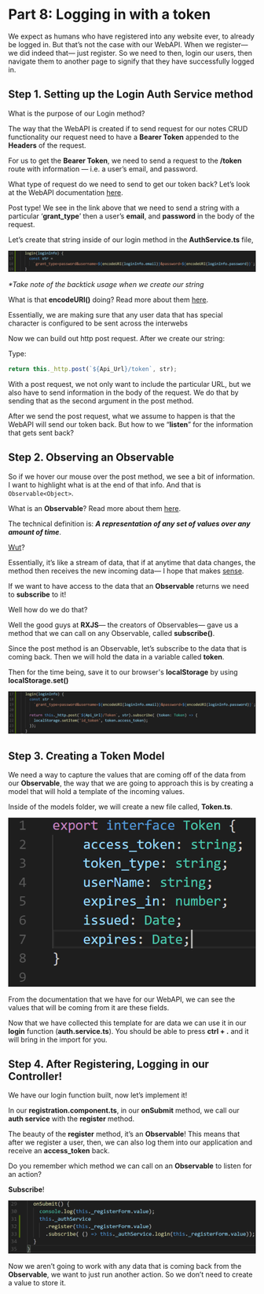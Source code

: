 # Part 8: Logging in with a token

We expect as humans who have registered into any website ever, to already be logged in. But that’s not the case with our WebAPI. When we register— we did indeed that— just register. So we need to then, login our users, then navigate them to another page to signify that they have successfully logged in.

## Step 1. Setting up the Login Auth Service method

What is the purpose of our Login method?

The way that the WebAPI is created if to send request for our notes CRUD functionality our request need to have a **Bearer Token** appended to the **Headers** of the request.

For us to get the **Bearer Token**, we need to send a request to the **/token** route with information — i.e. a user’s email, and password.

What type of request do we need to send to get our token back? Let’s look at the WebAPI documentation [here](http://kcpelevennoteapie.azurewebsites.net/swagger/ui/index#!/Auth/post_token).

Post type! We see in the link above that we need to send a string with a particular ‘**grant\_type**’ then a user’s **email**, and **password** in the body of the request.

Let’s create that string inside of our login method in the **AuthService.ts** file,

![Logo Title Text 1](.gitbook/assets/00%20%286%29.PNG)

_\*Take note of the backtick usage when we create our string_

What is that **encodeURl\(\)** doing? Read more about them [here](https://developer.mozilla.org/en-US/docs/Web/JavaScript/Reference/Global_Objects/encodeURI).

Essentially, we are making sure that any user data that has special character is configured to be sent across the interwebs

Now we can build out http post request. After we create our string:

Type:

```javascript
return this._http.post(`${Api_Url}/token`, str);
```

With a post request, we not only want to include the particular URL, but we also have to send information in the body of the request. We do that by sending that as the second argument in the post method.

After we send the post request, what we assume to happen is that the WebAPI will send our token back. But how to we “**listen**” for the information that gets sent back?

## Step 2. Observing an Observable

So if we hover our mouse over the post method, we see a bit of information. I want to highlight what is at the end of that info. And that is `Observable<Object>`.

What is an **Observable**? Read more about them [here](http://reactivex.io/rxjs/class/es6/Observable.js~Observable.html).

The technical definition is: _**A representation of any set of values over any amount of time**_.

[Wut](https://media.giphy.com/media/zjQrmdlR9ZCM/giphy.gif)?

Essentially, it’s like a stream of data, that if at anytime that data changes, the method then receives the new incoming data— I hope that makes [sense](https://media1.tenor.com/images/5ac8c9e715050ef19d695fd9d0ea5d99/tenor.gif?itemid=3475991).

If we want to have access to the data that an **Observable** returns we need to **subscribe** to it!

Well how do we do that?

Well the good guys at **RXJS**— the creators of Observables— gave us a method that we can call on any Observable, called **subscribe\(\)**.

Since the post method is an Observable, let’s subscribe to the data that is coming back. Then we will hold the data in a variable called **token**.

Then for the time being, save it to our browser's **localStorage** by using **localStorage.set\(\)**

![Logo Title Text 1](.gitbook/assets/01%20%2811%29.PNG)

## Step 3. Creating a Token Model

We need a way to capture the values that are coming off of the data from our **Observable**, the way that we are going to approach this is by creating a model that will hold a template of the incoming values.

Inside of the models folder, we will create a new file called, **Token.ts**.

![Logo Title Text 1](.gitbook/assets/02%20%285%29.PNG)

From the documentation that we have for our WebAPI, we can see the values that will be coming from it are these fields.

Now that we have collected this template for are data we can use it in our **login** function \(**auth.service.ts**\). You should be able to press **ctrl + .** and it will bring in the import for you.

## Step 4. After Registering, Logging in our Controller!

We have our login function built, now let’s implement it!

In our **registration.component.ts**, in our **onSubmit** method, we call our **auth service** with the **register** method.

The beauty of the **register** method, it’s an **Observable**! This means that after we register a user, then, we can also log them into our application and receive an **access\_token** back.

Do you remember which method we can call on an **Observable** to listen for an action?

**Subscribe**!

![Logo Title Text 1](.gitbook/assets/03.PNG)

Now we aren’t going to work with any data that is coming back from the **Observable**, we want to just run another action. So we don’t need to create a value to store it.

